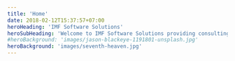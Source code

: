 ```yaml
---
title: 'Home'
date: 2018-02-12T15:37:57+07:00
heroHeading: 'IMF Software Solutions'
heroSubHeading: 'Welcome to IMF Software Solutions providing consulting services. With extensive experience as a software professional, I bring a wealth of knowledge and expertise to help you tackle your most complex software challenges. As a leader, innovator, and solution provider, I view every challenge as an opportunity to learn and grow, to deliver top-notch solutions tailored to your specific needs.'
#heroBackground: 'images/jason-blackeye-1191801-unsplash.jpg'
heroBackground: 'images/seventh-heaven.jpg'
---
```

